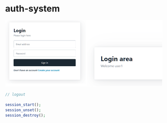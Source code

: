 # auth-system

![My Image](img/auth-sys1.png)

```php
// logout

session_start();
session_unset();
session_destroy();
```
